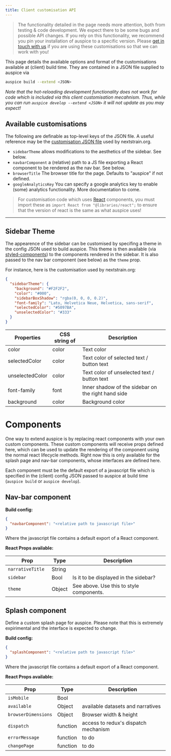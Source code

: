 ```yaml
---
title: Client customisation API
---
```


> The functionality detailed in the page needs more attention, both from testing & code development.
We expect there to be some bugs and possible API changes.
If you rely on this functionality, we recommend you pin your installation of auspice to a specific version.
Please [get in touch with us](mailto:hello@nextstrain.org) if you are using these customisations so that we can work with you!


This page details the available options and format of the customisations available at (client) build time.
They are contained in a JSON file supplied to auspice via 
```bash
auspice build --extend <JSON>
```


*Note that the hot-reloading development functionality does not work for code which is included via this client customisation mecahnism.*
*Thus, while you can run `auspice develop --extend <JSON>` it will not update as you may expect!*


## Available customisations
The following are definable as top-level keys of the JSON file.
A useful reference may be the [customisation JSON file](https://github.com/nextstrain/nextstrain.org/blob/master/auspice/client/config.json) used by nextstrain.org.

* `sidebarTheme` allows modifications to the aesthetics of the sidebar. See below.
* `navbarComponent` a (relative) path to a JS file exporting a React component to be rendered as the nav bar. See below.
* `browserTitle` The browser title for the page. Defaults to "auspice" if not defined.
* `googleAnalyticsKey` You can specify a google analytics key to enable (some) analytics functionality. More documentation to come.


> For customisation code which uses [React](https://reactjs.org/) components, you must import these as `import React from "@libraries/react";` to ensure that the version of react is the same as what auspice uses!

---

## Sidebar Theme

The appearence of the sidebar can be customised by specifing a theme in the config JSON used to build auspice.
This theme is then available (via [styled-components](https://www.styled-components.com/)) to the components rendered in the sidebar.
It is also passed to the nav bar component (see below) as the `theme` prop.

For instance, here is the customisation used by nextstrain.org:

```json
{
  "sidebarTheme": {
    "background": "#F2F2F2",
    "color": "#000",
    "sidebarBoxShadow": "rgba(0, 0, 0, 0.2)",
    "font-family": "Lato, Helvetica Neue, Helvetica, sans-serif",
    "selectedColor": "#5097BA",
    "unselectedColor": "#333"
  }
}
```


| Properties         | CSS string of       | Description                                       |
| -------------     |---------------      | ------                                            |
| color             | color               |  Text color                                         |
| selectedColor      | color              | Text color of selected text / button text |
| unselectedColor   | color               | Text color of unselected text / button text |
| font-family        | font               |  Inner shadow of the sidebar on the right hand side |
| background        | color               | Background color                                    |



# Components

One way to extend auspice is by replacing react components with your own custom components.
These custom components will receive props defined here, which can be used to update the rendering of the component using the normal react lifecycle methods.
Right now this is only available for the splash page and nav-bar components, whose interfaces are defined here.

Each component must be the default export of a javascript file which is specified in the (client) config JSON passed to auspice at build time (`auspice build` or `auspice develop`).


## Nav-bar component

**Build config:**
```json
{
  "navbarComponent": "<relative path to javascript file>"
}
```

Where the javascript file contains a default export of a React component.

**React Props available:**

|  Prop            | Type      | Description                                       |
| -----------      |---------  | ------                                            |
| `narrativeTitle` | String |       |
| `sidebar        ` | Bool | Is it to be displayed in the sidebar? |
| `theme        ` | Object | See above. Use this to style components. |



## Splash component

Define a custom splash page for auspice. Please note that this is extremely expirimental and the interface is expected to change.

**Build config:**
```json
{
  "splashComponent": "<relative path to javascript file>"
}
```
Where the javascript file contains a default export of a React component.

**React Props available:**

|  Prop         | Type      | Description                                       |
| -----------   |---------  | ------                                            |
| `isMobile` | Bool |       |
| `available` | Object |  available datasets and narratives |
| `browserDimensions` | Object | Browser width & height |
| `dispatch` | function | access to redux's dispatch mechanism | 
| `errorMessage` | function | to do |
| `changePage` | function | to do |

